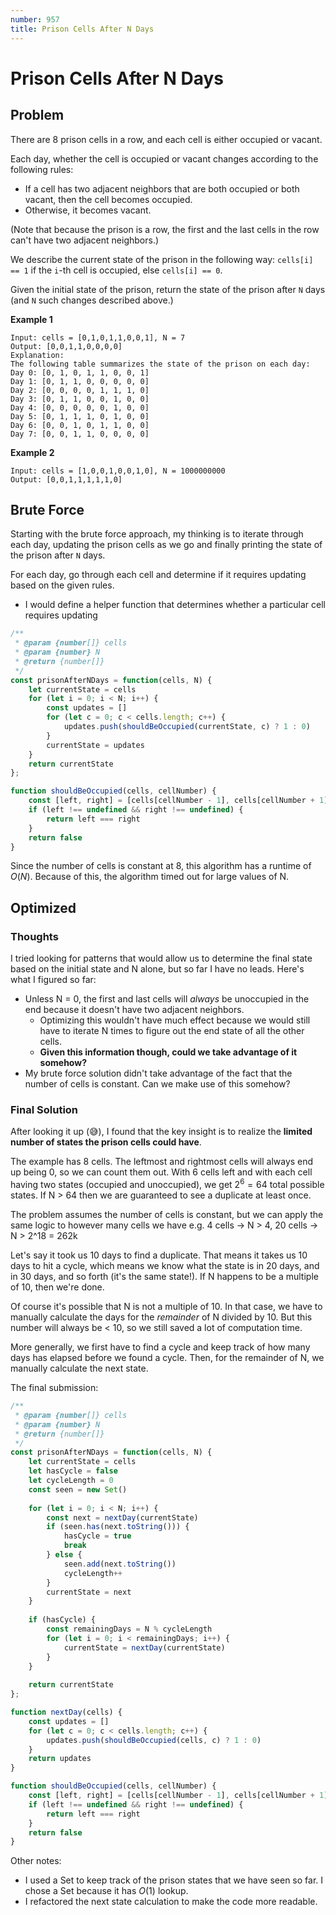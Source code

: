 ```yaml
---
number: 957
title: Prison Cells After N Days
---
```


# Prison Cells After N Days

## Problem

There are 8 prison cells in a row, and each cell is either occupied or vacant.

Each day, whether the cell is occupied or vacant changes according to the following rules:

- If a cell has two adjacent neighbors that are both occupied or both vacant, then the cell becomes occupied.
- Otherwise, it becomes vacant.

(Note that because the prison is a row, the first and the last cells in the row can't have two adjacent neighbors.)

We describe the current state of the prison in the following way: `cells[i] == 1` if the `i`-th cell is occupied, else `cells[i] == 0`.

Given the initial state of the prison, return the state of the prison after `N` days (and `N` such changes described above.)

**Example 1**

```
Input: cells = [0,1,0,1,1,0,0,1], N = 7
Output: [0,0,1,1,0,0,0,0]
Explanation: 
The following table summarizes the state of the prison on each day:
Day 0: [0, 1, 0, 1, 1, 0, 0, 1]
Day 1: [0, 1, 1, 0, 0, 0, 0, 0]
Day 2: [0, 0, 0, 0, 1, 1, 1, 0]
Day 3: [0, 1, 1, 0, 0, 1, 0, 0]
Day 4: [0, 0, 0, 0, 0, 1, 0, 0]
Day 5: [0, 1, 1, 1, 0, 1, 0, 0]
Day 6: [0, 0, 1, 0, 1, 1, 0, 0]
Day 7: [0, 0, 1, 1, 0, 0, 0, 0]
```

**Example 2**

```
Input: cells = [1,0,0,1,0,0,1,0], N = 1000000000
Output: [0,0,1,1,1,1,1,0]
```

## Brute Force

Starting with the brute force approach, my thinking is to iterate through each day, updating the prison cells as we go and finally printing the state of the prison after `N` days.

For each day, go through each cell and determine if it requires updating based on the given rules.

- I would define a helper function that determines whether a particular cell requires updating

```jsx
/**
 * @param {number[]} cells
 * @param {number} N
 * @return {number[]}
 */
const prisonAfterNDays = function(cells, N) {
    let currentState = cells
    for (let i = 0; i < N; i++) {
        const updates = []
        for (let c = 0; c < cells.length; c++) {
            updates.push(shouldBeOccupied(currentState, c) ? 1 : 0)
        }
        currentState = updates
    }
    return currentState
};

function shouldBeOccupied(cells, cellNumber) {
    const [left, right] = [cells[cellNumber - 1], cells[cellNumber + 1]]
    if (left !== undefined && right !== undefined) {
        return left === right
    }
    return false
}
```

Since the number of cells is constant at 8, this algorithm has a runtime of $O(N)$. Because of this, the algorithm timed out for large values of N.

## Optimized

### Thoughts

I tried looking for patterns that would allow us to determine the final state based on the initial state and N alone, but so far I have no leads. Here's what I figured so far:

- Unless N = 0, the first and last cells will *always* be unoccupied in the end because it doesn't have two adjacent neighbors.
    - Optimizing this wouldn't have much effect because we would still have to iterate N times to figure out the end state of all the other cells.
    - **Given this information though, could we take advantage of it somehow?**
- My brute force solution didn't take advantage of the fact that the number of cells is constant. Can we make use of this somehow?

### Final Solution

After looking it up (😅), I found that the key insight is to realize the **limited number of states the prison cells could have**.

The example has 8 cells. The leftmost and rightmost cells will always end up being 0, so we can count them out. With 6 cells left and with each cell having two states (occupied and unoccupied), we get $2^6 = 64$ total possible states. If N > 64 then we are guaranteed to see a duplicate at least once.

The problem assumes the number of cells is constant, but we can apply the same logic to however many cells we have e.g. 4 cells → N > 4, 20 cells → N > 2^18 = 262k

Let's say it took us 10 days to find a duplicate. That means it takes us 10 days to hit a cycle, which means we know what the state is in 20 days, and in 30 days, and so forth (it's the same state!). If N happens to be a multiple of 10, then we're done.

Of course it's possible that N is not a multiple of 10. In that case, we have to manually calculate the days for the *remainder* of N divided by 10. But this number will always be < 10, so we still saved a lot of computation time.

More generally, we first have to find a cycle and keep track of how many days has elapsed before we found a cycle. Then, for the remainder of N, we manually calculate the next state.

The final submission:

```jsx
/**
 * @param {number[]} cells
 * @param {number} N
 * @return {number[]}
 */
const prisonAfterNDays = function(cells, N) {
    let currentState = cells
    let hasCycle = false
    let cycleLength = 0
    const seen = new Set()
    
    for (let i = 0; i < N; i++) {
        const next = nextDay(currentState)
        if (seen.has(next.toString())) {
            hasCycle = true
            break
        } else {
            seen.add(next.toString())
            cycleLength++
        }
        currentState = next
    }
    
    if (hasCycle) {
        const remainingDays = N % cycleLength
        for (let i = 0; i < remainingDays; i++) {
            currentState = nextDay(currentState)
        }
    }
    
    return currentState
};

function nextDay(cells) {
    const updates = []
    for (let c = 0; c < cells.length; c++) {
        updates.push(shouldBeOccupied(cells, c) ? 1 : 0)
    }
    return updates
}

function shouldBeOccupied(cells, cellNumber) {
    const [left, right] = [cells[cellNumber - 1], cells[cellNumber + 1]]
    if (left !== undefined && right !== undefined) {
        return left === right
    }
    return false
}
```

Other notes:

- I used a Set to keep track of the prison states that we have seen so far. I chose a Set because it has $O(1)$ lookup.
- I refactored the next state calculation to make the code more readable.